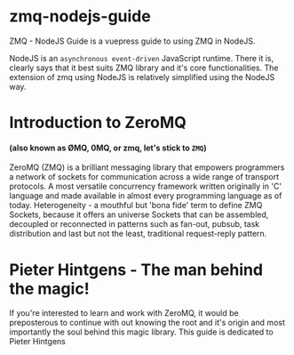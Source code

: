 # zmq-nodejs-guide
ZMQ - NodeJS Guide is a vuepress guide to using ZMQ in NodeJS. 

NodeJS is an `asynchronous event-driven` JavaScript runtime. There it is, clearly says that it best suits ZMQ library and it's core functionalities. 
The extension of zmq using NodeJS is relatively simplified using the NodeJS way.

# Introduction to ZeroMQ
#### (also known as ØMQ, 0MQ, or zmq, let's stick to `ZMQ`)

ZeroMQ (ZMQ) is a brilliant messaging library that empowers programmers a network of sockets for communication across a wide range of transport protocols. A most versatile concurrency framework written originally in 'C' language and made available in almost every programming language as of today. 
Heterogeneity - a mouthful but 'bona fide' term to define ZMQ Sockets, because it offers an universe Sockets that can be assembled, decoupled or reconnected in patterns such as fan-out, pubsub, task distribution and last but not the least, traditional request-reply pattern.


# Pieter Hintgens - The man behind the magic!

If you're interested to learn and work with ZeroMQ, it would be preposterous to continue with out knowing the root and
it's origin and most importantly the soul behind this magic library. This guide is dedicated to Pieter Hintgens
